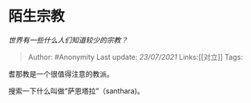 # 陌生宗教
*世界有一些什么人们知道较少的宗教？*

> Author: #Anonymity
> Last update: *23/07/2021*
> Links:[[对立]]
> Tags:

耆那教是一个很值得注意的教派。

搜索一下什么叫做“萨恩塔拉”（santhara)。

